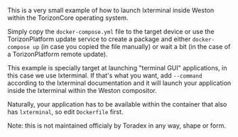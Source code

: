 This is a very small example of how to launch lxterminal inside Weston within the TorizonCore operating system.

Simply copy the `docker-compose.yml` file to the target device or use the TorizonPlatform update service to create
a package and either `docker-compose up` (in case you copied the file manually) or wait a bit (in the case of a TorizonPlatform
remote update).

This example is specially target at launching "terminal GUI" applications, in this case we use lxterminal. If that's what you want,
add `--command` according to the lxterminal documentation and it will launch your application inside the lxterminal within the 
Weston compositor.

Naturally, your application has to be available within the container that also has `lxterminal`, so edit `Dockerfile` first.

Note: this is not maintained officialy by Toradex in any way, shape or form.
